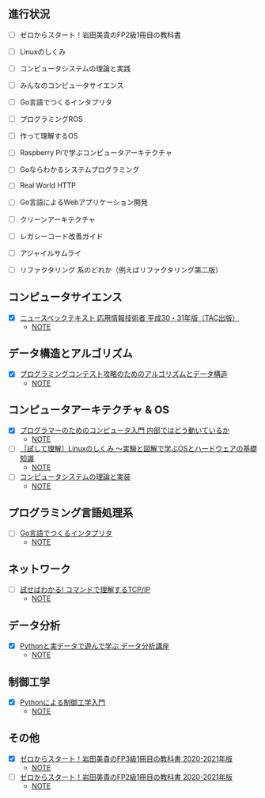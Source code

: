 ## 進行状況

- [ ] ゼロからスタート！岩田美貴のFP2級1冊目の教科書
- [ ] Linuxのしくみ

- [ ] コンピュータシステムの理論と実践

- [ ] みんなのコンピュータサイエンス
- [ ] Go言語でつくるインタプリタ

- [ ] プログラミングROS
- [ ] 作って理解するOS
- [ ] Raspberry Piで学ぶコンピュータアーキテクチャ
- [ ] Goならわかるシステムプログラミング
- [ ] Real World HTTP
- [ ] Go言語によるWebアプリケーション開発
- [ ] クリーンアーキテクチャ
- [ ] レガシーコード改善ガイド
- [ ] アジャイルサムライ
- [ ] リファクタリング 系のどれか（例えばリファクタリング第二版）

## コンピュータサイエンス

- [x] [ニュースペックテキスト 応用情報技術者 平成30・31年版（TAC出版）](https://honto.jp/ebook/pd_29185775.html)
  - [NOTE](./applied-information-technology-engineer)

## データ構造とアルゴリズム

- [x] [プログラミングコンテスト攻略のためのアルゴリズムとデータ構造](https://book.mynavi.jp/ec/products/detail/id=35408)
  - [NOTE](./data-structure-and-algorythom-for-programming-contest)

## コンピュータアーキテクチャ & OS

- [x] [プログラマーのためのコンピュータ入門 内部ではどう動いているか](https://www.amazon.co.jp/%E3%83%97%E3%83%AD%E3%82%B0%E3%83%A9%E3%83%9E%E3%83%BC%E3%81%AE%E3%81%9F%E3%82%81%E3%81%AE%E3%82%B3%E3%83%B3%E3%83%94%E3%83%A5%E3%83%BC%E3%82%BF%E5%85%A5%E9%96%80-%E5%86%85%E9%83%A8%E3%81%A7%E3%81%AF%E3%81%A9%E3%81%86%E5%8B%95%E3%81%84%E3%81%A6%E3%81%84%E3%82%8B%E3%81%8B-Lepton-ebook/dp/B08CDX7V7C/ref=tmm_kin_swatch_0)
  - [NOTE](./guide-to-the-computer-for-programmers)
- [ ] [［試して理解］Linuxのしくみ ～実験と図解で学ぶOSとハードウェアの基礎知識](https://gihyo.jp/dp/ebook/2018/978-4-7741-9658-9)
  - [NOTE](./how-linux-works)
- [ ] [コンピュータシステムの理論と実装](https://www.oreilly.co.jp/books/9784873117126/)
  - [NOTE](./nand2tetoris)

## プログラミング言語処理系

- [ ] [Go言語でつくるインタプリタ](https://www.oreilly.co.jp/books/9784873118222/)
  - [NOTE](./interpreter-with-golang)

## ネットワーク

- [ ] [試せばわかる! コマンドで理解するTCP/IP](https://www.amazon.co.jp/%E8%A9%A6%E3%81%9B%E3%81%B0%E3%82%8F%E3%81%8B%E3%82%8B-%E3%82%B3%E3%83%9E%E3%83%B3%E3%83%89%E3%81%A7%E7%90%86%E8%A7%A3%E3%81%99%E3%82%8BTCP-IP-%E8%B1%8A%E6%B2%A2-%E8%81%A1/dp/4756151442)
  - [NOTE](./understanding-TCP-IP-with-cli)

## データ分析

- [x] [Pythonと実データで遊んで学ぶ データ分析講座](https://honto.jp/ebook/pd_29798229.html)
  - [NOTE](./lesson-of-data-analysis-with-python-and-real-data)

## 制御工学

- [x] [Pythonによる制御工学入門](https://honto.jp/ebook/pd_29679533.html)
  - [NOTE](./control-engineering-with-python)

## その他

- [x] [ゼロからスタート！岩田美貴のFP3級1冊目の教科書 2020-2021年版](https://play.google.com/store/books/details?id=eELiDwAAQBAJ)
  - [NOTE](./the-1st-book-for-FP-level3)
- [ ] [ゼロからスタート！岩田美貴のFP2級1冊目の教科書 2020-2021年版](https://play.google.com/store/books/details/%E5%B2%A9%E7%94%B0_%E7%BE%8E%E8%B2%B4_%E3%82%BC%E3%83%AD%E3%81%8B%E3%82%89%E3%82%B9%E3%82%BF%E3%83%BC%E3%83%88_%E5%B2%A9%E7%94%B0%E7%BE%8E%E8%B2%B4%E3%81%AEFP2%E7%B4%9A1%E5%86%8A%E7%9B%AE%E3%81%AE%E6%95%99%E7%A7%91%E6%9B%B8_2020_2021%E5%B9%B4%E7%89%88?id=LkLiDwAAQBAJ)
  - [NOTE](./the-1st-book-for-FP-level2)
